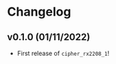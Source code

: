 # Changelog

<!--next-version-placeholder-->

## v0.1.0 (01/11/2022)

- First release of `cipher_rx2208_1`!